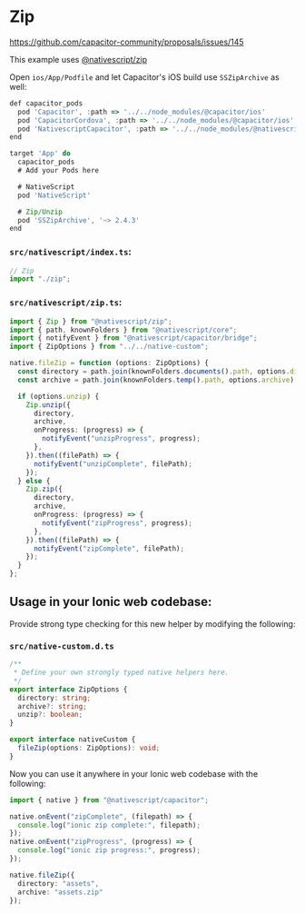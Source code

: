 # Zip

https://github.com/capacitor-community/proposals/issues/145

This example uses [@nativescript/zip](https://docs.nativescript.org/plugins/zip.html)

Open `ios/App/Podfile` and let Capacitor's iOS build use `SSZipArchive` as well:

```ts
def capacitor_pods
  pod 'Capacitor', :path => '../../node_modules/@capacitor/ios'
  pod 'CapacitorCordova', :path => '../../node_modules/@capacitor/ios'
  pod 'NativescriptCapacitor', :path => '../../node_modules/@nativescript/capacitor'
end

target 'App' do
  capacitor_pods
  # Add your Pods here

  # NativeScript
  pod 'NativeScript'

  # Zip/Unzip
  pod 'SSZipArchive', '~> 2.4.3'
end
```

### `src/nativescript/index.ts`:

```typescript
// Zip
import "./zip";
```

### `src/nativescript/zip.ts`:

```typescript
import { Zip } from "@nativescript/zip";
import { path, knownFolders } from "@nativescript/core";
import { notifyEvent } from "@nativescript/capacitor/bridge";
import { ZipOptions } from "../../native-custom";

native.fileZip = function (options: ZipOptions) {
  const directory = path.join(knownFolders.documents().path, options.directory);
  const archive = path.join(knownFolders.temp().path, options.archive);

  if (options.unzip) {
    Zip.unzip({
      directory,
      archive,
      onProgress: (progress) => {
        notifyEvent("unzipProgress", progress);
      },
    }).then((filePath) => {
      notifyEvent("unzipComplete", filePath);
    });
  } else {
    Zip.zip({
      directory,
      archive,
      onProgress: (progress) => {
        notifyEvent("zipProgress", progress);
      },
    }).then((filePath) => {
      notifyEvent("zipComplete", filePath);
    });
  }
};
```

## Usage in your Ionic web codebase:

Provide strong type checking for this new helper by modifying the following:

### `src/native-custom.d.ts`

```typescript
/**
 * Define your own strongly typed native helpers here.
 */
export interface ZipOptions {
  directory: string;
  archive?: string;
  unzip?: boolean;
}

export interface nativeCustom {
  fileZip(options: ZipOptions): void;
}
```

Now you can use it anywhere in your Ionic web codebase with the following:

```typescript
import { native } from "@nativescript/capacitor";

native.onEvent("zipComplete", (filepath) => {
  console.log("ionic zip complete:", filepath);
});
native.onEvent("zipProgress", (progress) => {
  console.log("ionic zip progress:", progress);
});

native.fileZip({
  directory: "assets",
  archive: "assets.zip"
});
```
